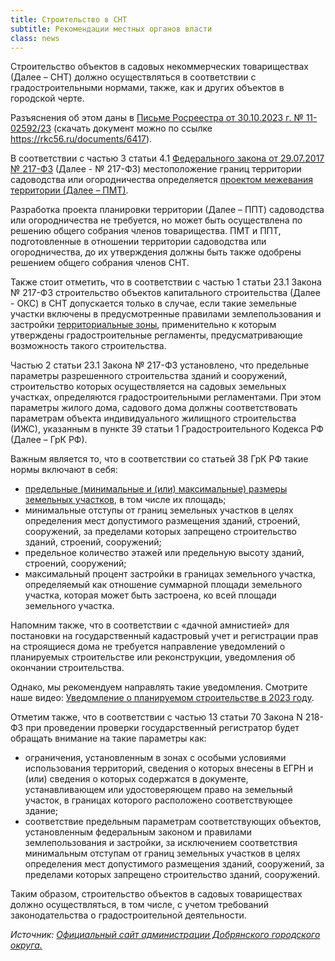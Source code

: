 ```yaml
---
title: Строительство в СНТ
subtitle: Рекомендации местных органов власти
class: news  
---
```


Строительство объектов в садовых некоммерческих товариществах (Далее – СНТ) должно осуществляться в соответствии с градостроительными нормами, также, как и других объектов в городской черте.

Разъяснения об этом даны в [Письме Росреестра от 30.10.2023 г. № 11-02592/23](https://rkc56.ru/documents/6417) (скачать документ можно по ссылке https://rkc56.ru/documents/6417).

В соответствии с частью 3 статьи 4.1 [Федерального закона от 29.07.2017 № 217-ФЗ](https://rkc56.ru/documents/3220) (Далее - № 217-ФЗ) местоположение границ территории садоводства или огородничества определяется [проектом межевания территории (Далее – ПМТ)](https://rkc56.ru/articles/5036).

Разработка проекта планировки территории (Далее – ППТ) садоводства или огородничества не требуется, но может быть осуществлена по решению общего собрания членов товарищества. ПМТ и ППТ, подготовленные в отношении территории садоводства или огородничества, до их утверждения должны быть также одобрены решением общего собрания членов СНТ.

Также стоит отметить, что в соответствии с частью 1 статьи 23.1 Закона № 217-ФЗ строительство объектов капитального строительства (Далее - ОКС) в СНТ допускается только в случае, если такие земельные участки включены в предусмотренные правилами землепользования и застройки [территориальные зоны](https://rkc56.ru/news/5118), применительно к которым утверждены градостроительные регламенты, предусматривающие возможность такого строительства.

Частью 2 статьи 23.1 Закона № 217-ФЗ установлено, что предельные параметры разрешенного строительства зданий и сооружений, строительство которых осуществляется на садовых земельных участках, определяются градостроительными регламентами. При этом параметры жилого дома, садового дома должны соответствовать параметрам объекта индивидуального жилищного строительства (ИЖС), указанным в пункте 39 статьи 1 Градостроительного Кодекса РФ (Далее – ГрК РФ).

Важным является то, что в соответствии со статьей 38 ГрК РФ такие нормы включают в себя:

- [предельные (минимальные и (или) максимальные) размеры земельных участков](https://rkc56.ru/faq/4448), в том числе их площадь;
- минимальные отступы от границ земельных участков в целях определения мест допустимого размещения зданий, строений, сооружений, за пределами которых запрещено строительство зданий, строений, сооружений;
- предельное количество этажей или предельную высоту зданий, строений, сооружений;
- максимальный процент застройки в границах земельного участка, определяемый как отношение суммарной площади земельного участка, которая может быть застроена, ко всей площади земельного участка.

Напомним также, что в соответствии с «дачной амнистией» для постановки на государственный кадастровый учет и регистрации прав на строящиеся дома не требуется направление уведомлений о планируемых строительстве или реконструкции, уведомления об окончании строительства.

Однако, мы рекомендуем направлять такие уведомления. Смотрите наше видео: [Уведомление о планируемом строительстве в 2023 году](https://www.youtube.com/watch?v=wUhZZMrdYL4).

Отметим также, что в соответствии с частью 13 статьи 70 Закона N 218-ФЗ при проведении проверки государственный регистратор будет обращать внимание на такие параметры как:

- ограничения, установленным в зонах с особыми условиями использования территорий, сведения о которых внесены в ЕГРН и (или) сведения о которых содержатся в документе, устанавливающем или удостоверяющем право на земельный участок, в границах которого расположено соответствующее здание;
- соответствие предельным параметрам соответствующих объектов, установленным федеральным законом и правилами землепользования и застройки, за исключением соответствия минимальным отступам от границ земельных участков в целях определения мест допустимого размещения зданий, сооружений, за пределами которых запрещено строительство зданий, сооружений.

Таким образом, строительство объектов в садовых товариществах должно осуществляться, в том числе, с учетом требований законодательства о градостроительной деятельности.

*Источник: [Официальный сайт администрации Добрянского городского округа.](https://dobrraion.ru/news/34881/)*
